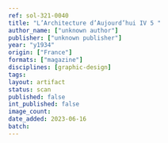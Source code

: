 ```yaml
---
ref: sol-321-0040
title: "L’Architecture d’Aujourd’hui IV 5 "
author_name: ["unknown author"]
publisher: ["unknown publisher"]
year: "y1934"
origin: ["France"]
formats: ["magazine"]
disciplines: [graphic-design]
tags:
layout: artifact
status: scan
published: false
int_published: false
image_count:
date_added: 2023-06-16
batch:
---
```


